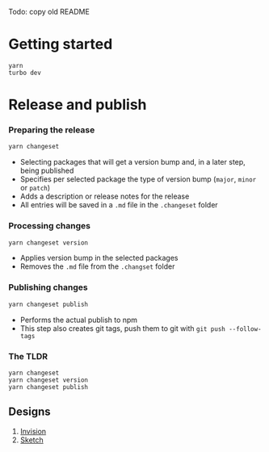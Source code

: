 Todo: copy old README

# Getting started

```
yarn
turbo dev
```

# Release and publish

### Preparing the release

```bash
yarn changeset
```

-   Selecting packages that will get a version bump and, in a later step, being published
-   Specifies per selected package the type of version bump (`major`, `minor` or `patch`)
-   Adds a description or release notes for the release
-   All entries will be saved in a `.md` file in the `.changeset` folder

### Processing changes

```bash
yarn changeset version
```

-   Applies version bump in the selected packages
-   Removes the `.md` file from the `.changset` folder

### Publishing changes

```bash
yarn changeset publish
```

-   Performs the actual publish to npm
-   This step also creates git tags, push them to git with `git push --follow-tags`

### The TLDR

```
yarn changeset
yarn changeset version
yarn changeset publish
```

## Designs

1. [Invision](https://projects.invisionapp.com/share/MW134V4MHPB7?hideLogo=true#/screens)
2. [Sketch](https://www.sketch.com/s/68008066-6d55-4e28-8ba9-cebb8489fc95)

